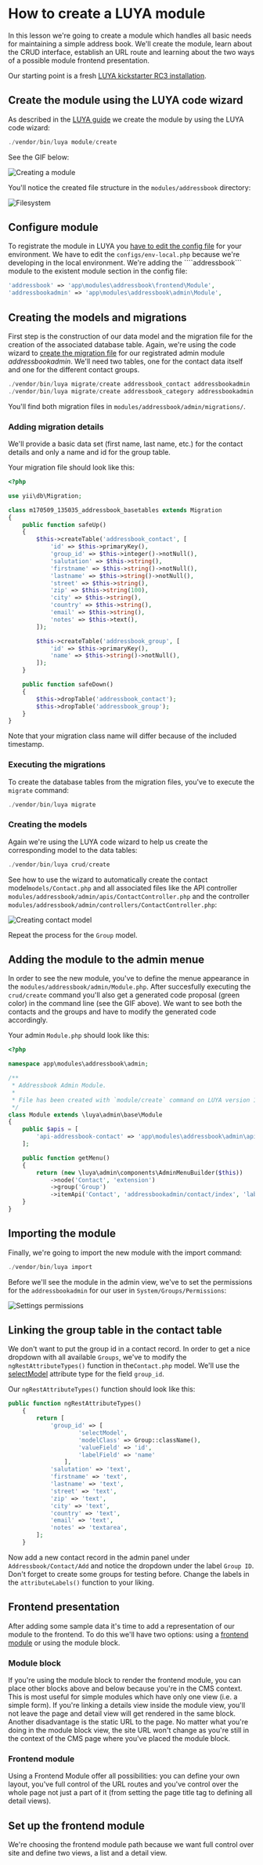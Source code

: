 # How to create a LUYA module

In this lesson we're going to create a module which handles all basic needs for maintaining a simple address book. We'll create the module, learn about the CRUD interface, establish an URL route and learning about the two ways of a possible module frontend presentation. 

Our starting point is a fresh [LUYA kickstarter RC3 installation](https://luya.io/guide/install).

## Create the module using the LUYA code wizard

As described in the [LUYA  guide](https://luya.io/guide/app-admin-module) we create the module by using the LUYA code wizard:

```php
./vendor/bin/luya module/create
```

See the GIF below:

![Creating a module](img/addressbook-create.gif "Creating module with commands")

You'll notice the created file structure in the ```modules/addressbook``` directory:

![Filesystem](img/addressbook-filetree.png "Creating module with commands")

## Configure module

To registrate the module in LUYA you [have to edit the config file](https://luya.io/guide/app-module) for your environment. We have to edit the ```configs/env-local.php``` because we're developing in the local environment. We're adding the ````addressbook``` module to the existent module section in the config file:

```php
'addressbook' => 'app\modules\addressbook\frontend\Module',
'addressbookadmin' => 'app\modules\addressbook\admin\Module',
``` 

## Creating the models and migrations

First step is the construction of our data model and the migration file for the creation of the associated database table.
Again, we're using the code wizard to [create the migration file](https://luya.io/guide/ngrest-concept) for our registrated admin module *addressbookadmin*. We'll need two tables, one for the contact data itself and one for the different contact groups.

```php
./vendor/bin/luya migrate/create addressbook_contact addressbookadmin
./vendor/bin/luya migrate/create addressbook_category addressbookadmin
```

You'll find both migration files in ```modules/addressbook/admin/migrations/```.

### Adding migration details

We'll provide a basic data set (first name, last name, etc.) for the contact details and only a name and id for the group table. 

Your migration file should look like this:

```php
<?php

use yii\db\Migration;

class m170509_135035_addressbook_basetables extends Migration
{
    public function safeUp()
    {
        $this->createTable('addressbook_contact', [
            'id' => $this->primaryKey(),
            'group_id' => $this->integer()->notNull(),
            'salutation' => $this->string(),
            'firstname' => $this->string()->notNull(),
            'lastname' => $this->string()->notNull(),
            'street' => $this->string(),
            'zip' => $this->string(100),
            'city' => $this->string(),
            'country' => $this->string(),
            'email' => $this->string(),
            'notes' => $this->text(),
        ]);

        $this->createTable('addressbook_group', [
            'id' => $this->primaryKey(),
            'name' => $this->string()->notNull(),
        ]);
    }

    public function safeDown()
    {
        $this->dropTable('addressbook_contact');
        $this->dropTable('addressbook_group');
    }
}
```

Note that your migration class name will differ because of the included timestamp.

### Executing the migrations

To create the database tables from the migration files, you've to execute the ```migrate``` command:

```php
./vendor/bin/luya migrate
```

### Creating the models

Again we're using the LUYA code wizard to help us create the corresponding model to the data tables:

```php
./vendor/bin/luya crud/create
```

See how to use the wizard to automatically create the contact model```models/Contact.php``` and all associated files like the API controller ```modules/addressbook/admin/apis/ContactController.php``` and the controller ```modules/addressbook/admin/controllers/ContactController.php```:

![Creating contact model](img/addressbook-contact-modelcreate.gif "Creating contact model")

Repeat the process for the ```Group``` model.

## Adding the module to the admin menue

In order to see the new module, you've to define the menue appearance in the ```modules/addressbook/admin/Module.php```. After succesfully executing the ```crud/create``` command you'll also get a generated code proposal (green color) in the command line (see the GIF above). We want to see both the contacts and the groups and have to modify the generated code accordingly.

Your admin ```Module.php``` should look like this:

```php
<?php

namespace app\modules\addressbook\admin;

/**
 * Addressbook Admin Module.
 *
 * File has been created with `module/create` command on LUYA version 1.0.0-RC3. 
 */
class Module extends \luya\admin\base\Module
{
    public $apis = [
        'api-addressbook-contact' => 'app\modules\addressbook\admin\apis\ContactController',
    ];

    public function getMenu()
    {
        return (new \luya\admin\components\AdminMenuBuilder($this))
            ->node('Contact', 'extension')
            ->group('Group')
            ->itemApi('Contact', 'addressbookadmin/contact/index', 'label', 'api-addressbook-contact');
    }
}
```

## Importing the module

Finally, we're going to import the new module with the import command:

```php
./vendor/bin/luya import
```

Before we'll see the module in the admin view, we've to set the permissions for the ```addressbookadmin``` for our user in ```System/Groups/Permissions```:

![Settings permissions](img/addressbook-permissions.gif "Settings permissions")

## Linking the group table in the contact table

We don't want to put the group id in a contact record. In order to get a nice dropdown with all available ```Groups```, we've to modify the ```ngRestAttributeTypes()``` function in the```Contact.php``` model. We'll use the [selectModel](https://luya.io/guide/ngrest-plugin-select) attribute type for the field ```group_id```. 

Our ```ngRestAttributeTypes()``` function should look like this:

```php
public function ngRestAttributeTypes()
    {
        return [
            'group_id' => [
                    'selectModel',
                    'modelClass' => Group::className(),
                    'valueField' => 'id',
                    'labelField' => 'name'
                ],
            'salutation' => 'text',
            'firstname' => 'text',
            'lastname' => 'text',
            'street' => 'text',
            'zip' => 'text',
            'city' => 'text',
            'country' => 'text',
            'email' => 'text',
            'notes' => 'textarea',
        ];
    }
```

Now add a new contact record in the admin panel under ```Addressbook/Contact/Add``` and notice the dropdown under the label ```Group ID```. Don't forget to create some groups for testing before. Change the labels in the ```attributeLabels()``` function to your liking.

## Frontend presentation

After adding some sample data it's time to add a representation of our module to the frontend. To do this we'll have two options: using a [frontend module](https://luya.io/guide/app-module-frontend) or using the module block.

### Module block 

If you're using the module block to render the frontend module, you can place other blocks above and below because you're in the CMS context. This is most useful for simple modules which have only one view (i.e. a simple form). If you're linking a details view inside the module view, you'll not leave the page and detail view will get rendered in the same block. Another disadvantage is the static URL to the page. No matter what you're doing in the module block view, the site URL won't change as you're still in the context of the CMS page where you've placed the module block.

### Frontend module

Using a Frontend Module offer all possibilities: you can define your own layout, you've full control of the URL routes and you've control over the whole page not just a part of it (from setting the page title tag to defining all detail views). 

## Set up the frontend module

We're choosing the frontend module path because we want full control over site and define two views, a list and a detail view. 





